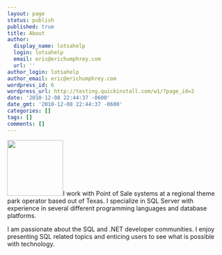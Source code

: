 ```yaml
---
layout: page
status: publish
published: true
title: About
author:
  display_name: lotsahelp
  login: lotsahelp
  email: eric@erichumphrey.com
  url: ''
author_login: lotsahelp
author_email: eric@erichumphrey.com
wordpress_id: 6
wordpress_url: http://testing.quickinstall.com/w1/?page_id=2
date: '2010-12-08 22:44:37 -0600'
date_gmt: '2010-12-08 22:44:37 -0600'
categories: []
tags: []
comments: []
---
```

<p><img class="alignleft" title="My Photo" src="https://pbs.twimg.com/profile_images/67783160/DSC_2419.jpg" alt="" height="128" />I work with Point of Sale systems at a regional theme park operator based out of Texas. I specialize in SQL Server with experience in several different programming languages and database platforms.</p>
<p>I am passionate about the SQL and .NET developer communities. I enjoy presenting SQL related topics and enticing users to see what is possible with technology.</p>
